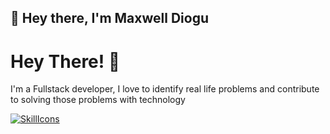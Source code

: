 ## 👋 Hey there, I'm Maxwell Diogu

# Hey There! 👋

I'm a Fullstack developer, I love to identify real life problems and contribute to solving those problems with technology

[![SkillIcons](https://skillicons.dev/icons?i=python,js,ts,html,css,react,tailwind,vue,bootstrap,nest,django,aws,docker,jenkins,git)](https://skillicons.dev)
